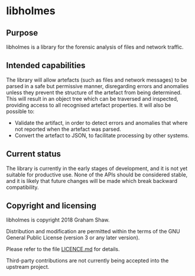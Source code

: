 # libholmes

## Purpose

libholmes is a library for the forensic analysis of files and network
traffic.

## Intended capabilities

The library will allow artefacts (such as files and network messages)
to be parsed in a safe but permissive manner, disregarding errors and
anomalies unless they prevent the structure of the artefact from being
determined. This will result in an object tree which can be traversed
and inspected, providing access to all recognised artefact properties.
It will also be possible to:

* Validate the artifact, in order to detect errors and anomalies that
  where not reported when the artefact was parsed.
* Convert the artefact to JSON, to facilitate processing by other
  systems.

## Current status

The library is currently in the early stages of development, and it
is not yet suitable for productive use. None of the APIs should be
considered stable, and it is likely that future changes will be made
which break backward compatibility.

## Copyright and licensing

libholmes is copyright 2018 Graham Shaw.

Distribution and modification are permitted within the terms of the
GNU General Public License (version 3 or any later version).

Please refer to the file [LICENCE.md](LICENCE.md) for details.

Third-party contributions are not currently being accepted into the
upstream project.
